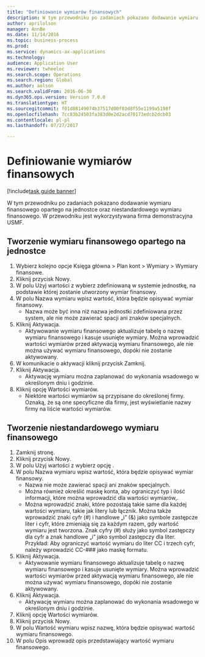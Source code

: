 ```yaml
--- 
title: "Definiowanie wymiarów finansowych"
description: W tym przewodniku po zadaniach pokazano dodawanie wymiaru finansowego opartego na jednostce oraz niestandardowego wymiaru finansowego.
author: aprilolson
manager: AnnBe
ms.date: 11/14/2016
ms.topic: business-process
ms.prod: 
ms.service: dynamics-ax-applications
ms.technology: 
audience: Application User
ms.reviewer: twheeloc
ms.search.scope: Operations
ms.search.region: Global
ms.author: aolson
ms.search.validFrom: 2016-06-30
ms.dyn365.ops.version: Version 7.0.0
ms.translationtype: HT
ms.sourcegitcommit: f01d88149074b37517d00f03d8f55e1199a5198f
ms.openlocfilehash: 7cc83b24503fa383d0e2d2acd70173edcb2dcb03
ms.contentlocale: pl-pl
ms.lasthandoff: 07/27/2017

---
```

# <a name="define-financial-dimensions"></a>Definiowanie wymiarów finansowych

[!include[task guide banner](../../includes/task-guide-banner.md)]

W tym przewodniku po zadaniach pokazano dodawanie wymiaru finansowego opartego na jednostce oraz niestandardowego wymiaru finansowego.  W przewodniku jest wykorzystywana firma demonstracyjna USMF.


## <a name="create-an-entity-backed-financial-dimension"></a>Tworzenie wymiaru finansowego opartego na jednostce
1. Wybierz kolejno opcje Księga główna > Plan kont > Wymiary > Wymiary finansowe.
2. Kliknij przycisk Nowy.
3. W polu Użyj wartości z wybierz zdefiniowaną w systemie jednostkę, na podstawie której zostanie utworzony wymiar finansowy. 
4. W polu Nazwa wymiaru wpisz wartość, która będzie opisywać wymiar finansowy.
    * Nazwa może być inna niż nazwa jednostki zdefiniowana przez system, ale nie może zawierać spacji ani znaków specjalnych.  
5. Kliknij Aktywacja.
    * Aktywowanie wymiaru finansowego aktualizuje tabelę o nazwę wymiaru finansowego i kasuje usunięte wymiary. Można wprowadzić wartości wymiarów przed aktywacją wymiaru finansowego, ale nie można używać wymiaru finansowego, dopóki nie zostanie aktywowany.  
6. W komunikacie o aktywacji kliknij przycisk Zamknij.
7. Kliknij Aktywacja.
    * Aktywację wymiaru można zaplanować do wykonania wsadowego w określonym dniu i godzinie.  
8. Kliknij opcję Wartości wymiarów.
    * Niektóre wartości wymiarów są przypisane do określonej firmy. Oznaką, że są one specyficzne dla firmy, jest wyświetlanie nazwy firmy na liście wartości wymiarów.  

## <a name="create-a-custom-financial-dimension"></a>Tworzenie niestandardowego wymiaru finansowego
1. Zamknij stronę.
2. Kliknij przycisk Nowy.
3. W polu Użyj wartości z wybierz opcję <Custom dimension>.
4. W polu Nazwa wymiaru wpisz wartość, która będzie opisywać wymiar finansowy.
    * Nazwa nie może zawierać spacji ani znaków specjalnych.  
    * Można również określić maskę konta, aby ograniczyć typ i ilość informacji, które można wprowadzić dla wartości wymiarów,.   
    * Można wprowadzić znaki, które pozostają takie same dla każdej wartości wymiaru, takie jak litery lub łącznik. Można także wprowadzić znaki cyfr (#) i handlowe „i” (&) jako symbole zastępcze liter i cyfr, które zmieniają się za każdym razem, gdy wartość wymiaru jest tworzona. Znak cyfry (#) służy jako symbol zastępczy dla cyfr a znak handlowe „i” jako symbol zastępczy dla liter.  Przykład: Aby ograniczyć wartość wymiaru do liter CC i trzech cyfr, należy wprowadzić CC-### jako maskę formatu.  
5. Kliknij Aktywacja.
    * Aktywowanie wymiaru finansowego aktualizuje tabelę o nazwę wymiaru finansowego i kasuje usunięte wymiary. Można wprowadzić wartości wymiarów przed aktywacją wymiaru finansowego, ale nie można używać wymiaru finansowego, dopóki nie zostanie aktywowany.  
6. Kliknij Aktywacja.
    * Aktywację wymiaru można zaplanować do wykonania wsadowego w określonym dniu i godzinie.  
7. Kliknij opcję Wartości wymiarów.
8. Kliknij przycisk Nowy.
9. W polu Wartość wymiaru wpisz nazwę, która będzie opisywać wartość wymiaru finansowego.
10. W polu Opis wprowadź opis przedstawiający wartość wymiaru finansowego.



